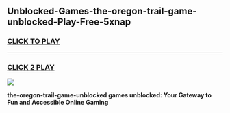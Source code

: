 
## Unblocked-Games-the-oregon-trail-game-unblocked-Play-Free-5xnap
<h3>
<a href="https://premium76.site?title=the-oregon-trail-game-unblocked&ref=12A">CLICK TO PLAY</a></h3>
<hr>

<h3>
<a href="https://premium76.site?title=the-oregon-trail-game-unblocked&ref=12A">CLICK 2 PLAY</a>
  
</h3>

<a href="https://premium76.site?title=the-oregon-trail-game-unblocked&ref=12A"><img src="https://clearcache.store/games.png"></a>


**the-oregon-trail-game-unblocked games unblocked: Your Gateway to Fun and Accessible Online Gaming**
